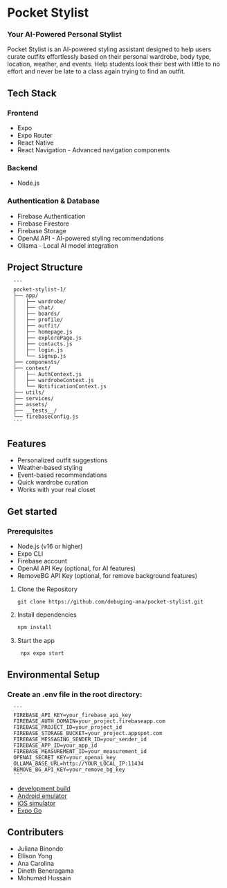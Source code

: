 # Pocket Stylist
### Your AI-Powered Personal Stylist

Pocket Stylist is an AI-powered styling assistant designed to help users curate outfits effortlessly based on their personal wardrobe, body type, location, weather, and events.
Help students look their best with little to no effort and never be late to a class again trying to find an outfit.

## Tech Stack

### Frontend
- Expo
- Expo Router
- React Native
- React Navigation - Advanced navigation components


### Backend
- Node.js

### Authentication & Database
- Firebase Authentication
- Firebase Firestore
- Firebase Storage 
- OpenAI API - AI-powered styling recommendations
- Ollama - Local AI model integration

## Project Structure
      ```
      pocket-stylist-1/
      ├── app/                   
      │   ├── wardrobe/          
      │   ├── chat/        
      │   ├── boards/       
      │   ├── profile/           
      │   ├── outfit/             
      │   ├── homepage.js         
      │   ├── explorePage.js      
      │   ├── contacts.js         
      │   ├── login.js          
      │   └── signup.js         
      ├── components/             
      ├── context/               
      │   ├── AuthContext.js    
      │   ├── wardrobeContext.js 
      │   └── NotificationContext.js 
      ├── utils/                 
      ├── services/              
      ├── assets/                
      ├── __tests__/             
      └── firebaseConfig.js 
      ```

## Features
- Personalized outfit suggestions
- Weather-based styling
- Event-based recommendations
- Quick wardrobe curation
- Works with your real closet

## Get started

### Prerequisites
- Node.js (v16 or higher)
- Expo CLI
- Firebase account
- OpenAI API Key (optional, for AI features)
- RemoveBG API Key (optional, for remove background features)

1. Clone the Repository
   ```
   git clone https://github.com/debuging-ana/pocket-stylist.git
   ```

2. Install dependencies

   ```bash
   npm install
   ```

2. Start the app

   ```bash
    npx expo start
   ```

## Environmental Setup
### Create an .env file in the root directory:
      ```
      FIREBASE_API_KEY=your_firebase_api_key
      FIREBASE_AUTH_DOMAIN=your_project.firebaseapp.com
      FIREBASE_PROJECT_ID=your_project_id
      FIREBASE_STORAGE_BUCKET=your_project.appspot.com
      FIREBASE_MESSAGING_SENDER_ID=your_sender_id
      FIREBASE_APP_ID=your_app_id
      FIREBASE_MEASUREMENT_ID=your_measurement_id
      OPENAI_SECRET_KEY=your_openai_key
      OLLAMA_BASE_URL=http://YOUR_LOCAL_IP:11434
      REMOVE_BG_API_KEY=your_remove_bg_key
      ```

- [development build](https://docs.expo.dev/develop/development-builds/introduction/)
- [Android emulator](https://docs.expo.dev/workflow/android-studio-emulator/)
- [iOS simulator](https://docs.expo.dev/workflow/ios-simulator/)
- [Expo Go](https://expo.dev/go)

## Contributers

- Juliana Binondo
- Ellison Yong
- Ana Carolina
- Dineth Beneragama
- Mohumad Hussain
